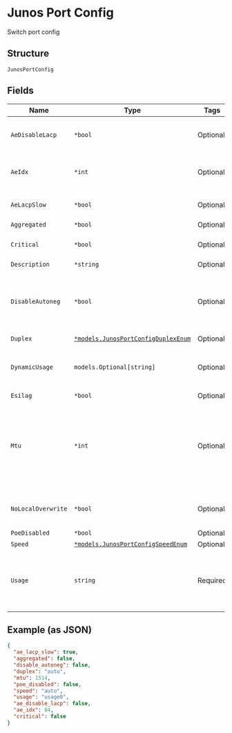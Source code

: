 
# Junos Port Config

Switch port config

## Structure

`JunosPortConfig`

## Fields

| Name | Type | Tags | Description |
|  --- | --- | --- | --- |
| `AeDisableLacp` | `*bool` | Optional | To disable LACP support for the AE interface |
| `AeIdx` | `*int` | Optional | Users could force to use the designated AE name |
| `AeLacpSlow` | `*bool` | Optional | to use fast timeout<br>**Default**: `true` |
| `Aggregated` | `*bool` | Optional | **Default**: `false` |
| `Critical` | `*bool` | Optional | if want to generate port up/down alarm |
| `Description` | `*string` | Optional | - |
| `DisableAutoneg` | `*bool` | Optional | if `speed` and `duplex` are specified, whether to disable autonegotiation<br>**Default**: `false` |
| `Duplex` | [`*models.JunosPortConfigDuplexEnum`](../../doc/models/junos-port-config-duplex-enum.md) | Optional | **Default**: `"auto"` |
| `DynamicUsage` | `models.Optional[string]` | Optional | Enable dynamic usage for this port. Set to `dynamic` to enable. |
| `Esilag` | `*bool` | Optional | - |
| `Mtu` | `*int` | Optional | media maximum transmission unit (MTU) is the largest data unit that can be forwarded without fragmentation<br>**Default**: `1514` |
| `NoLocalOverwrite` | `*bool` | Optional | prevent helpdesk to override the port config |
| `PoeDisabled` | `*bool` | Optional | **Default**: `false` |
| `Speed` | [`*models.JunosPortConfigSpeedEnum`](../../doc/models/junos-port-config-speed-enum.md) | Optional | **Default**: `"auto"` |
| `Usage` | `string` | Required | port usage name.<br><br>If EVPN is used, use `evpn_uplink`or `evpn_downlink` |

## Example (as JSON)

```json
{
  "ae_lacp_slow": true,
  "aggregated": false,
  "disable_autoneg": false,
  "duplex": "auto",
  "mtu": 1514,
  "poe_disabled": false,
  "speed": "auto",
  "usage": "usage0",
  "ae_disable_lacp": false,
  "ae_idx": 84,
  "critical": false
}
```

